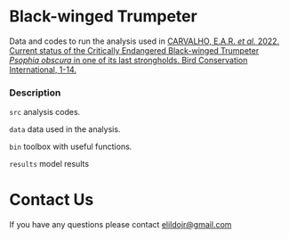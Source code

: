# Black-winged Trumpeter

Data and codes to run the analysis used in [CARVALHO, E.A.R. *et al.* 2022. Current status of the Critically Endangered Black-winged Trumpeter *Psophia obscura* in one of its last strongholds. Bird Conservation International, 1-14.](https://doi.org/10.1017/S0959270922000077)

### Description

```src``` analysis codes.

```data``` data used in the analysis.

```bin``` toolbox with useful functions. 

```results``` model results


# Contact Us
If you have any questions please contact <elildojr@gmail.com>

